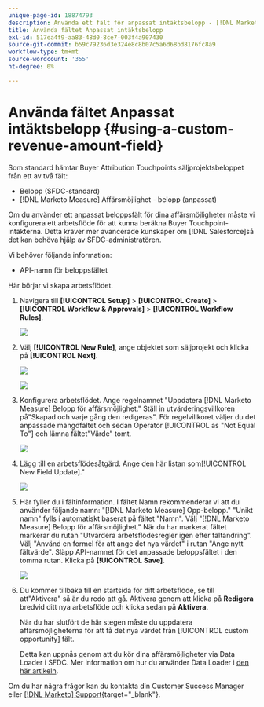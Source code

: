 ```yaml
---
unique-page-id: 18874793
description: Använda ett fält för anpassat intäktsbelopp - [!DNL Marketo Measure] - Produktdokumentation
title: Använda fältet Anpassat intäktsbelopp
exl-id: 517ea4f9-aa83-48d0-8ce7-003f4a907430
source-git-commit: b59c79236d3e324e8c8b07c5a6d68bd8176fc8a9
workflow-type: tm+mt
source-wordcount: '355'
ht-degree: 0%

---
```


# Använda fältet Anpassat intäktsbelopp {#using-a-custom-revenue-amount-field}

Som standard hämtar Buyer Attribution Touchpoints säljprojektsbeloppet från ett av två fält:

* Belopp (SFDC-standard)
* [!DNL Marketo Measure] Affärsmöjlighet - belopp (anpassat)

Om du använder ett anpassat beloppsfält för dina affärsmöjligheter måste vi konfigurera ett arbetsflöde för att kunna beräkna Buyer Touchpoint-intäkterna. Detta kräver mer avancerade kunskaper om [!DNL Salesforce]så det kan behöva hjälp av SFDC-administratören.

Vi behöver följande information:

* API-namn för beloppsfältet

Här börjar vi skapa arbetsflödet.

1. Navigera till **[!UICONTROL Setup]** > **[!UICONTROL Create]** > **[!UICONTROL Workflow & Approvals]** > **[!UICONTROL Workflow Rules]**.

   ![](assets/1.jpg)

1. Välj **[!UICONTROL New Rule]**, ange objektet som säljprojekt och klicka på **[!UICONTROL Next]**.

   ![](assets/2.jpg)

   ![](assets/3.jpg)

1. Konfigurera arbetsflödet. Ange regelnamnet &quot;Uppdatera [!DNL Marketo Measure] Belopp för affärsmöjlighet.&quot; Ställ in utvärderingsvillkoren på&quot;Skapad och varje gång den redigeras&quot;. För regelvillkoret väljer du det anpassade mängdfältet och sedan Operator [!UICONTROL as "Not Equal To"] och lämna fältet&quot;Värde&quot; tomt.

   ![](assets/4.jpg)

1. Lägg till en arbetsflödesåtgärd. Ange den här listan som[!UICONTROL New Field Update].&quot;

   ![](assets/5.jpg)

1. Här fyller du i fältinformation. I fältet Namn rekommenderar vi att du använder följande namn: &quot;[!DNL Marketo Measure] Opp-belopp.&quot; &quot;Unikt namn&quot; fylls i automatiskt baserat på fältet &quot;Namn&quot;. Välj &quot;[!DNL Marketo Measure] Belopp för affärsmöjlighet.&quot; När du har markerat fältet markerar du rutan &quot;Utvärdera arbetsflödesregler igen efter fältändring&quot;. Välj &quot;Använd en formel för att ange det nya värdet&quot; i rutan &quot;Ange nytt fältvärde&quot;. Släpp API-namnet för det anpassade beloppsfältet i den tomma rutan. Klicka på **[!UICONTROL Save]**.

   ![](assets/6.png)

1. Du kommer tillbaka till en startsida för ditt arbetsflöde, se till att&quot;Aktivera&quot; så är du redo att gå. Aktivera genom att klicka på **Redigera** bredvid ditt nya arbetsflöde och klicka sedan på **Aktivera**.

   När du har slutfört de här stegen måste du uppdatera affärsmöjligheterna för att få det nya värdet från [!UICONTROL custom opportunity] fält.

   Detta kan uppnås genom att du kör dina affärsmöjligheter via Data Loader i SFDC. Mer information om hur du använder Data Loader i [den här artikeln](/help/advanced-marketo-measure-features/custom-revenue-amount/using-data-loader-to-update-marketo-measure-custom-amount-field.md).

Om du har några frågor kan du kontakta din Customer Success Manager eller [[!DNL Marketo] Support](https://nation.marketo.com/t5/support/ct-p/Support){target=&quot;_blank&quot;}.

